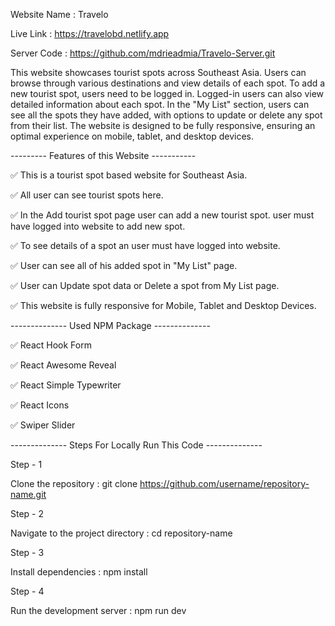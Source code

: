 Website Name : Travelo

Live Link : https://travelobd.netlify.app

Server Code : https://github.com/mdrieadmia/Travelo-Server.git

This website showcases tourist spots across Southeast Asia. Users can browse through various destinations and view details of each spot. To add a new tourist spot, users need to be logged in. Logged-in users can also view detailed information about each spot. In the "My List" section, users can see all the spots they have added, with options to update or delete any spot from their list. The website is designed to be fully responsive, ensuring an optimal experience on mobile, tablet, and desktop devices.

--------- Features of this Website -----------

✅ This is a tourist spot based website for Southeast Asia.

✅ All user can see tourist spots here.

✅ In the Add tourist spot page user can add a new tourist spot. user must have logged into website to add new spot.

✅ To see details of a spot an user must have logged into website.

✅ User can see all of his added spot in "My List" page.

✅ User can Update spot data or Delete a spot from My List page.

✅ This website is fully responsive for Mobile, Tablet and Desktop Devices.


-------------- Used NPM Package --------------

✅ React Hook Form

✅ React Awesome Reveal

✅ React Simple Typewriter

✅ React Icons

✅ Swiper Slider


-------------- Steps For Locally Run This Code --------------

Step - 1
 
Clone the repository : 
git clone https://github.com/username/repository-name.git

Step - 2
 
Navigate to the project directory : 
cd repository-name

Step - 3
 
Install dependencies : 
npm install

Step - 4
 
Run the development server : 
npm run dev
